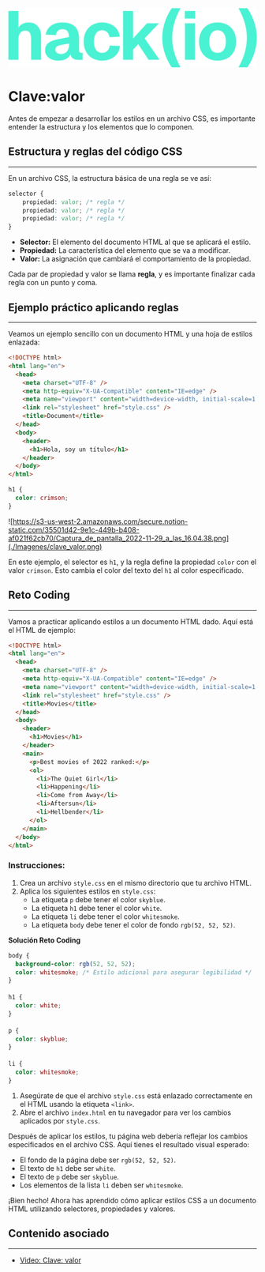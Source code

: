 <div style="text-align: center;">
  <img src="https://github.com/Hack-io-Data/Imagenes/blob/main/01-LogosHackio/logo_celeste@4x.png?raw=true" alt="logo hack(io)" />
</div>

# Clave:valor

Antes de empezar a desarrollar los estilos en un archivo CSS, es importante entender la estructura y los elementos que lo componen.

## Estructura y reglas del código CSS

---

En un archivo CSS, la estructura básica de una regla se ve así:

```css
selector {
	propiedad: valor; /* regla */
	propiedad: valor; /* regla */
	propiedad: valor; /* regla */
}
```

- **Selector:** El elemento del documento HTML al que se aplicará el estilo.
- **Propiedad:** La característica del elemento que se va a modificar.
- **Valor:** La asignación que cambiará el comportamiento de la propiedad.

Cada par de propiedad y valor se llama **regla**, y es importante finalizar cada regla con un punto y coma.

## Ejemplo práctico aplicando reglas

---

Veamos un ejemplo sencillo con un documento HTML y una hoja de estilos enlazada:

```html
<!DOCTYPE html>
<html lang="en">
  <head>
    <meta charset="UTF-8" />
    <meta http-equiv="X-UA-Compatible" content="IE=edge" />
    <meta name="viewport" content="width=device-width, initial-scale=1.0" />
    <link rel="stylesheet" href="style.css" />
    <title>Document</title>
  </head>
  <body>
    <header>
      <h1>Hola, soy un título</h1>
    </header>
  </body>
</html>
```

```css
h1 {
  color: crimson;
}
```

![https://s3-us-west-2.amazonaws.com/secure.notion-static.com/35501d42-9e1c-449b-b408-af021f62cb70/Captura_de_pantalla_2022-11-29_a_las_16.04.38.png](./Imagenes/clave_valor.png)

En este ejemplo, el selector es `h1`, y la regla define la propiedad `color` con el valor `crimson`. Esto cambia el color del texto del `h1` al color especificado.

## Reto Coding

---

Vamos a practicar aplicando estilos a un documento HTML dado. Aquí está el HTML de ejemplo:

```html
<!DOCTYPE html>
<html lang="en">
  <head>
    <meta charset="UTF-8" />
    <meta http-equiv="X-UA-Compatible" content="IE=edge" />
    <meta name="viewport" content="width=device-width, initial-scale=1.0" />
    <link rel="stylesheet" href="style.css" />
    <title>Movies</title>
  </head>
  <body>
    <header>
      <h1>Movies</h1>
    </header>
    <main>
      <p>Best movies of 2022 ranked:</p>
      <ol>
        <li>The Quiet Girl</li>
        <li>Happening</li>
        <li>Come from Away</li>
        <li>Aftersun</li>
        <li>Hellbender</li>
      </ol>
    </main>
  </body>
</html>
```

### Instrucciones:

1. Crea un archivo `style.css` en el mismo directorio que tu archivo HTML.
2. Aplica los siguientes estilos en `style.css`:
    - La etiqueta `p` debe tener el color `skyblue`.
    - La etiqueta `h1` debe tener el color `white`.
    - La etiqueta `li` debe tener el color `whitesmoke`.
    - La etiqueta `body` debe tener el color de fondo `rgb(52, 52, 52)`.

**Solución Reto Coding**

```css
body {
  background-color: rgb(52, 52, 52);
  color: whitesmoke; /* Estilo adicional para asegurar legibilidad */
}

h1 {
  color: white;
}

p {
  color: skyblue;
}

li {
  color: whitesmoke;
}
```

1. Asegúrate de que el archivo `style.css` está enlazado correctamente en el HTML usando la etiqueta `<link>`.
2. Abre el archivo `index.html` en tu navegador para ver los cambios aplicados por `style.css`.

Después de aplicar los estilos, tu página web debería reflejar los cambios especificados en el archivo CSS. Aquí tienes el resultado visual esperado:

- El fondo de la página debe ser `rgb(52, 52, 52)`.
- El texto de `h1` debe ser `white`.
- El texto de `p` debe ser `skyblue`.
- Los elementos de la lista `li` deben ser `whitesmoke`.

¡Bien hecho! Ahora has aprendido cómo aplicar estilos CSS a un documento HTML utilizando selectores, propiedades y valores.

## Contenido asociado
---
- [Video: Clave: valor](https://vimeo.com/819140139/95cd8f9120)
